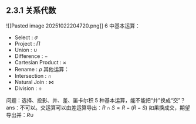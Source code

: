 ## 2.3.1 关系代数
![[Pasted image 20251022204720.png]]
6 中基本运算：
- Select : $\sigma$
- Project : $\Pi$
- Union : $\cup$
- Difference : $-$
- Cartesian Product : $\times$
- Rename : $\rho$
其他运算：
- Intersection : $\cap$
- Natural Join : $\bowtie$
- Division : $\div$

问题：选择、投影、并、差、笛卡尔积 5 种基本运算，能不能把“并”换成“交”？
ans：不可以。交运算可以由差运算导出：$R \cap S = R - (R - S)$ 
如果换成交，期望导出并：$R\cup$